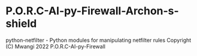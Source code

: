 # P.O.R.C-AI-py-Firewall-Archon-s-shield
python-netfilter - Python modules for manipulating netfilter rules Copyright (C) Mwangi 2022 P.O.R.C-AI-py-Firewall
